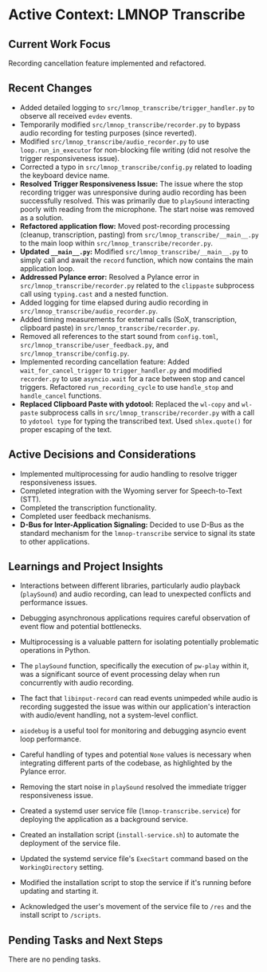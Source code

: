 # Active Context: LMNOP Transcribe

## Current Work Focus

Recording cancellation feature implemented and refactored.

## Recent Changes

-   Added detailed logging to `src/lmnop_transcribe/trigger_handler.py` to observe all received `evdev` events.
-   Temporarily modified `src/lmnop_transcribe/recorder.py` to bypass audio recording for testing purposes (since reverted).
-   Modified `src/lmnop_transcribe/audio_recorder.py` to use `loop.run_in_executor` for non-blocking file writing (did not resolve the trigger responsiveness issue).
-   Corrected a typo in `src/lmnop_transcribe/config.py` related to loading the keyboard device name.
-   **Resolved Trigger Responsiveness Issue:** The issue where the stop recording trigger was unresponsive during audio recording has been successfully resolved. This was primarily due to `playSound` interacting poorly with reading from the microphone. The start noise was removed as a solution.
-   **Refactored application flow:** Moved post-recording processing (cleanup, transcription, pasting) from `src/lmnop_transcribe/__main__.py` to the main loop within `src/lmnop_transcribe/recorder.py`.
-   **Updated `__main__.py`:** Modified `src/lmnop_transcribe/__main__.py` to simply call and await the `record` function, which now contains the main application loop.
-   **Addressed Pylance error:** Resolved a Pylance error in `src/lmnop_transcribe/recorder.py` related to the `clippaste` subprocess call using `typing.cast` and a nested function.
-   Added logging for time elapsed during audio recording in `src/lmnop_transcribe/audio_recorder.py`.
-   Added timing measurements for external calls (SoX, transcription, clipboard paste) in `src/lmnop_transcribe/recorder.py`.
-   Removed all references to the start sound from `config.toml`, `src/lmnop_transcribe/user_feedback.py`, and `src/lmnop_transcribe/config.py`.
-   Implemented recording cancellation feature: Added `wait_for_cancel_trigger` to `trigger_handler.py` and modified `recorder.py` to use `asyncio.wait` for a race between stop and cancel triggers. Refactored `run_recording_cycle` to use `handle_stop` and `handle_cancel` functions.
-   **Replaced Clipboard Paste with ydotool:** Replaced the `wl-copy` and `wl-paste` subprocess calls in `src/lmnop_transcribe/recorder.py` with a call to `ydotool type` for typing the transcribed text. Used `shlex.quote()` for proper escaping of the text.

## Active Decisions and Considerations

-   Implemented multiprocessing for audio handling to resolve trigger responsiveness issues.
-   Completed integration with the Wyoming server for Speech-to-Text (STT).
-   Completed the transcription functionality.
-   Completed user feedback mechanisms.
-   **D-Bus for Inter-Application Signaling:** Decided to use D-Bus as the standard mechanism for the `lmnop-transcribe` service to signal its state to other applications.

## Learnings and Project Insights

-   Interactions between different libraries, particularly audio playback (`playSound`) and audio recording, can lead to unexpected conflicts and performance issues.
-   Debugging asynchronous applications requires careful observation of event flow and potential bottlenecks.
-   Multiprocessing is a valuable pattern for isolating potentially problematic operations in Python.
-   The `playSound` function, specifically the execution of `pw-play` within it, was a significant source of event processing delay when run concurrently with audio recording.
-   The fact that `libinput-record` can read events unimpeded while audio is recording suggested the issue was within our application's interaction with audio/event handling, not a system-level conflict.
-   `aiodebug` is a useful tool for monitoring and debugging asyncio event loop performance.
-   Careful handling of types and potential `None` values is necessary when integrating different parts of the codebase, as highlighted by the Pylance error.
-   Removing the start noise in `playSound` resolved the immediate trigger responsiveness issue.

-   Created a systemd user service file (`lmnop-transcribe.service`) for deploying the application as a background service.
-   Created an installation script (`install-service.sh`) to automate the deployment of the service file.
-   Updated the systemd service file's `ExecStart` command based on the `WorkingDirectory` setting.
-   Modified the installation script to stop the service if it's running before updating and starting it.
-   Acknowledged the user's movement of the service file to `/res` and the install script to `/scripts`.

## Pending Tasks and Next Steps

There are no pending tasks.
